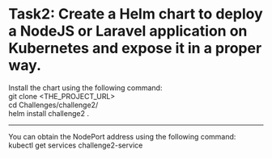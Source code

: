 # Task2: Create a Helm chart to deploy a NodeJS or Laravel application on Kubernetes and expose it in a proper way.

Install the chart using the following command:
<br>
git clone <THE_PROJECT_URL>
<br>
cd Challenges/challenge2/
<br>
helm install challenge2 .
<br>
***
You can obtain the NodePort address using the following command:
<br>
kubectl get services challenge2-service
